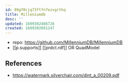 ```yaml
---
id: 89gf0cjq73ftfn7ezvgrthq
title: Milleniumdb
desc: ''
updated: 1699302486726
created: 1699302091247
---
```


- repo: https://github.com/MillenniumDB/MillenniumDB
- [[p.supports]] [[prdct.rdf]] OR QuadModel

## References

- https://watermark.silverchair.com/dint_a_00209.pdf